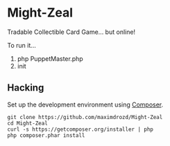 Might-Zeal
==========

Tradable Collectible Card Game... but online!

To run it...

1. php PuppetMaster.php
2. init

## Hacking

Set up the development environment using [Composer](http://getcomposer.org).

```
git clone https://github.com/maximdrozd/Might-Zeal
cd Might-Zeal
curl -s https://getcomposer.org/installer | php
php composer.phar install
```
